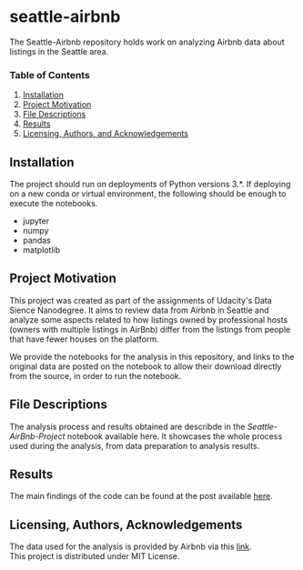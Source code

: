 # seattle-airbnb
The Seattle-Airbnb repository holds work on analyzing Airbnb data about listings in the Seattle area.

### Table of Contents

1. [Installation](#installation)
2. [Project Motivation](#motivation)
3. [File Descriptions](#files)
4. [Results](#results)
5. [Licensing, Authors, and Acknowledgements](#licensing)

## Installation <a name="installation"></a>

The project should run on deployments of Python versions 3.*. 
If deploying on a new conda or virtual environment, the following should be enough to execute the notebooks.
* jupyter
* numpy
* pandas
* matplotlib

## Project Motivation<a name="motivation"></a>

This project was created as part of the assignments of Udacity's Data Sience Nanodegree. It aims to review data from Airbnb in Seattle and analyze some aspects related to how listings owned by professional hosts (owners with multiple listings in AirBnb) differ from the listings from people that have fewer houses on the platform. 

We provide the notebooks for the analysis in this repository, and links to the original data are posted on the notebook to allow their download directly from the source, in order to run the notebook.


## File Descriptions <a name="files"></a>

The analysis process and results obtained are describde in the *Seattle-AirBnb-Project* notebook available here. It showcases the whole process used during the analysis, from data preparation to analysis results. 

## Results<a name="results"></a>

The main findings of the code can be found at the post available [here](https://adaltoc.medium.com/how-professional-renters-fair-in-airbnb-a-data-science-study-1d15b51d2cd5).

## Licensing, Authors, Acknowledgements<a name="licensing"></a>

The data used for the analysis is provided by Airbnb via this [link](https://www.kaggle.com/airbnb/seattle/data).  
This project is distributed under MIT License.


